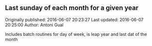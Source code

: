 ## Last sunday of each month for a given year

Originally published: 2016-06-07 20:23:27
Last updated: 2016-06-07 20:25:00
Author: Antoni Gual

Includes batch routines for day of week, is leap year and last dat of the month